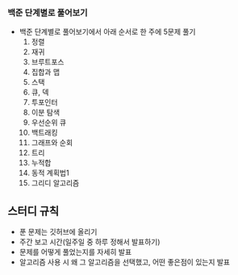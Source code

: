 ### 백준 단계별로 풀어보기 

* 백준 단계별로 풀어보기에서 아래 순서로 한 주에 5문제 풀기
   1. 정렬 
   2. 재귀
   3. 브루트포스
   4. 집합과 맵
   5. 스택
   6. 큐, 덱
   7. 투포인터
   8. 이분 탐색
   9. 우선순위 큐
   10. 백트래킹
   11. 그래프와 순회
   12. 트리
   13. 누적합
   14. 동적 계획법1
   15. 그리디 알고리즘

## 스터디 규칙
- 푼 문제는 깃허브에 올리기
- 주간 보고 시간(일주일 중 하루 정해서 발표하기)
- 문제를 어떻게 풀었는지를 자세히 발표
- 알고리즘 사용 시 왜 그 알고리즘을 선택했고, 어떤 좋은점이 있는지 발표